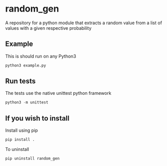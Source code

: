 # random_gen

A repository for a python module that extracts a random value from a list of values with a given respective probability


## Example
This is should run on any Python3
```python
python3 example.py
```

## Run tests
The tests use the native unittest python framework

```python
python3 -m unittest
```


## If you wish to install
Install using pip

```python
pip install .
```

To uninstall

```python
pip uninstall random_gen
```